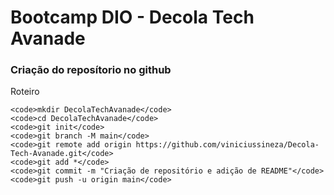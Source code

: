 # Bootcamp DIO - Decola Tech Avanade

### Criação do reposítorio no github

Roteiro

    <code>mkdir DecolaTechAvanade</code>
    <code>cd DecolaTechAvanade</code>
    <code>git init</code>
    <code>git branch -M main</code>
    <code>git remote add origin https://github.com/viniciussineza/Decola-Tech-Avanade.git</code>
    <code>git add *</code>
    <code>git commit -m "Criação de repositório e adição de README"</code>
    <code>git push -u origin main</code>